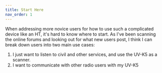 ```yaml
---
title: Start Here
nav_order: 1
---
```


When addressing more novice users for how to use such a complicated device like an HT, it's hard to know where to start. As I've been scanning the online forums and looking out for what new users post, I think I can break down users into two main use cases:
1) I just want to listen to civil and other services, and use the UV-K5 as a scanner.
2) I want to communicate with other radio users with my UV-K5
